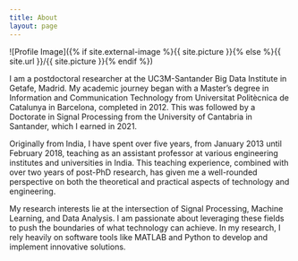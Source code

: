 ```yaml
---
title: About
layout: page
---
```

![Profile Image]({% if site.external-image %}{{ site.picture }}{% else %}{{ site.url }}/{{ site.picture }}{% endif %})

<p>I am a postdoctoral researcher at the UC3M-Santander Big Data Institute in Getafe, Madrid. My academic journey began with a Master’s degree in Information and Communication Technology from Universitat Politècnica de Catalunya in Barcelona, completed in 2012. This was followed by a Doctorate in Signal Processing from the University of Cantabria in Santander, which I earned in 2021.</p>

<p>Originally from India, I have spent over five years, from January 2013 until February 2018, teaching as an assistant professor at various engineering institutes and universities in India. This teaching experience, combined with over two years of post-PhD research, has given me a well-rounded perspective on both the theoretical and practical aspects of technology and engineering.</p>

<p>My research interests lie at the intersection of Signal Processing, Machine Learning, and Data Analysis. I am passionate about leveraging these fields to push the boundaries of what technology can achieve. In my research, I rely heavily on software tools like MATLAB and Python to develop and implement innovative solutions.</p>
